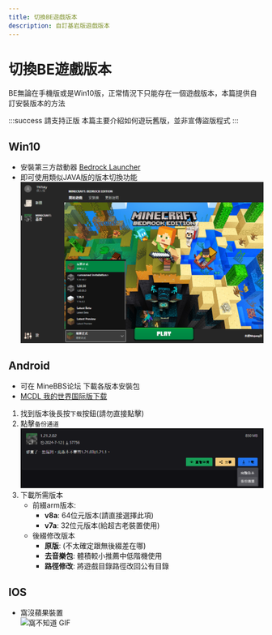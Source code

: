 ```yaml
---
title: 切換BE遊戲版本
description: 自訂基岩版遊戲版本
---
```


# 切換BE遊戲版本

BE無論在手機版或是Win10版，正常情況下只能存在一個遊戲版本，本篇提供自訂安裝版本的方法

:::success 請支持正版
本篇主要介紹如何遊玩舊版，並非宣傳盜版程式
:::

## Win10
* 安裝第三方啟動器 [Bedrock Launcher](https://bedrocklauncher.github.io/)
* 即可使用類似JAVA版的版本切換功能\
  ![alt text](image-26.png)

## Android
* 可在 MineBBS论坛 下載各版本安裝包
* [MCDL 我的世界国际版下载](https://mc.minebbs.com/)

1. 找到版本後長按`下载`按鈕(請勿直接點擊)
2. 點擊`备份通道`\
   ![alt text](image-27.png)
3. 下載所需版本
   * 前綴arm版本:
      * **v8a**: 64位元版本(請直接選擇此項)
      * **v7a**: 32位元版本(給超古老裝置使用)
   * 後綴修改版本
     * **原版**: (不太確定跟無後綴差在哪)
     * **去音樂包**: 體積較小推薦中低階機使用
     * **路徑修改**: 將遊戲目錄路徑改回公有目錄

## IOS
* 窩沒蘋果裝置\
   ![窩不知道 GIF](https://media1.tenor.com/m/_4a8p_PLnhwAAAAC/%E7%AA%A9%E4%B8%8D%E7%9F%A5%E9%81%93.gif)

